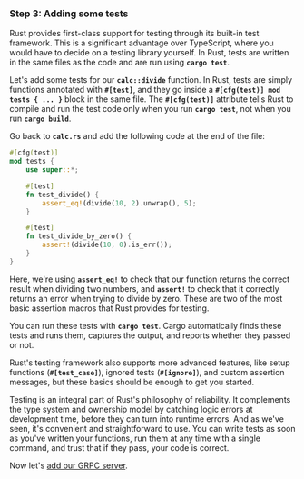 ### Step 3: Adding some tests

Rust provides first-class support for testing through its built-in test framework. This is a significant advantage over TypeScript, where you would have to decide on a testing library yourself. In Rust, tests are written in the same files as the code and are run using **`cargo test`**.

Let's add some tests for our **`calc::divide`** function. In Rust, tests are simply functions annotated with **`#[test]`**, and they go inside a **`#[cfg(test)] mod tests { ... }`** block in the same file. The **`#[cfg(test)]`** attribute tells Rust to compile and run the test code only when you run **`cargo test`**, not when you run **`cargo build`**.

Go back to **`calc.rs`** and add the following code at the end of the file:

```rust
#[cfg(test)]
mod tests {
    use super::*;

    #[test]
    fn test_divide() {
        assert_eq!(divide(10, 2).unwrap(), 5);
    }

    #[test]
    fn test_divide_by_zero() {
        assert!(divide(10, 0).is_err());
    }
}
```

Here, we're using **`assert_eq!`** to check that our function returns the correct result when dividing two numbers, and **`assert!`** to check that it correctly returns an error when trying to divide by zero. These are two of the most basic assertion macros that Rust provides for testing.

You can run these tests with **`cargo test`**. Cargo automatically finds these tests and runs them, captures the output, and reports whether they passed or not.

Rust's testing framework also supports more advanced features, like setup functions (**`#[test_case]`**), ignored tests (**`#[ignore]`**), and custom assertion messages, but these basics should be enough to get you started.

Testing is an integral part of Rust's philosophy of reliability. It complements the type system and ownership model by catching logic errors at development time, before they can turn into runtime errors. And as we've seen, it's convenient and straightforward to use. You can write tests as soon as you've written your functions, run them at any time with a single command, and trust that if they pass, your code is correct.

Now let's [add our GRPC server](./part4.md).